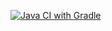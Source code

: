 [![Java CI with Gradle](https://github.com/loach99/aqa-homeworks_2.1/actions/workflows/gradle-publish.yml/badge.svg)](https://github.com/loach99/aqa-homeworks_2.1/actions/workflows/gradle-publish.yml)
